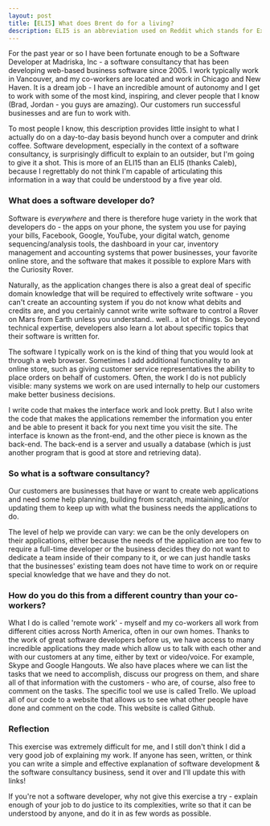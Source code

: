 ```yaml
---
layout: post
title: [ELI5] What does Brent do for a living?
description: ELI5 is an abbreviation used on Reddit which stands for Explain Like I'm Five.
---
```


For the past year or so I have been fortunate enough to be a Software
Developer at Madriska, Inc - a software consultancy that has been
developing web-based business software since 2005. I work typically work in
Vancouver, and my co-workers are located and work in Chicago and New
Haven. It is a dream job - I have an incredible amount of autonomy and I
get to work with some of the most kind, inspiring, and clever people
that I know (Brad, Jordan - you guys are amazing). Our customers run
successful businesses and are fun to work with.

To most people I know, this description provides little insight to what I
actually do on a day-to-day basis beyond hunch over a computer and drink coffee.
Software development, especially in the context of a software consultancy, is
surprisingly difficult to explain to an outsider, but I'm going to give it a
shot. This is more of an ELI15 than an ELI5 (thanks Caleb), because I
regrettably do not think I'm capable of articulating this information in a way
that could be understood by a five year old.

### What does a software developer do?
Software is _everywhere_ and there is therefore huge variety in the work that
developers do - the apps on your phone, the system you use for paying your bills,
Facebook, Google, YouTube, your digital watch, genome sequencing/analysis tools,
the dashboard in your car, inventory management and accounting systems
that power businesses, your favorite online store, and the software
that makes it possible to explore Mars with the Curiosity Rover.

Naturally, as the application changes there is also a great deal of specific domain
knowledge that will be required to effectively write software - you
can't create an accounting system if you do not know what debits and
credits are, and you certainly cannot write write software to control a
Rover on Mars from Earth unless you understand.. well.. a lot of things.
So beyond technical expertise, developers also learn a lot about
specific topics that their software is written for.

The software I typically work on is the kind of thing that you would
look at through a web browser. Sometimes I add additional functionality to an
online store, such as giving customer service representatives the ability to
place orders on behalf of customers. Often, the work I do is not publicly
visible: many systems we work on are used internally to help our customers make
better business decisions.

I write code that makes the interface work and look pretty. But I also
write the code that makes the applications remember the information you
enter and be able to present it back for you next time you visit the
site. The interface is known as the front-end, and the other piece is
known as the back-end. The back-end is a server and usually a database
(which is just another program that is good at store and retrieving data).

### So what is a software consultancy?
Our customers are businesses that have or want to create web applications and
need some help planning, building from scratch, maintaining, and/or updating
them to keep up with what the business needs the applications to do.

The level of help we provide can vary: we can be the only developers on
their applications, either because the needs of the application are too few
to require a full-time developer or the business decides they do not want
to dedicate a team inside of their company to it, or we can just handle
tasks that the businesses' existing team does not have time to work on
or require special knowledge that we have and they do not.

### How do you do this from a different country than your co-workers?
What I do is called 'remote work' - myself and my co-workers all work from
different cities across North America, often in our own homes. Thanks to the
work of great software developers before us, we have access to many incredible
applications they made which allow us to talk with each other and with our
customers at any time, either by text or video/voice. For example, Skype
and Google Hangouts. We also have places where we can list the tasks that we
need to accomplish, discuss our progress on them, and share all of that
information with the customers - who are, of course, also free to comment on
the tasks. The specific tool we use is called Trello. We upload all of our code
to a website that allows us to see what other people have done and
comment on the code. This website is called Github.

### Reflection
This exercise was extremely difficult for me, and I still don't think I
did a very good job of explaining my work. If anyone has seen, written, or
think you can write a simple and effective explanation of software development
& the software consultancy business, send it over and I'll update this with links!

If you're not a software developer, why not give this exercise a try -
explain enough of your job to do justice to its complexities, write so that it
can be understood by anyone, and do it in as few words as possible.
